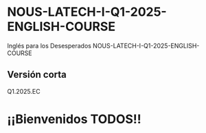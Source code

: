 # NOUS-LATECH-I-Q1-2025-ENGLISH-COURSE
Inglés para los Desesperados NOUS-LATECH-I-Q1-2025-ENGLISH-COURSE

## Versión corta

Q1.2025.EC

# ¡¡Bienvenidos TODOS!!
